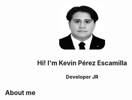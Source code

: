 <div align="center" width="auto">
    <img style="border-radius: 20px" src="./Images/perfil.jpg" width=150 height=150/>
    <h2>Hi! I'm Kevin Pérez Escamilla</h2>
    <h3>Developer JR</h3>
</div>

## About me
